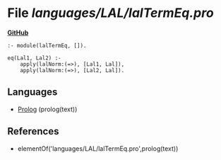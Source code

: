 # File _languages/LAL/lalTermEq.pro_
**[GitHub](https://github.com/softlang/yas/blob/master/languages/LAL/lalTermEq.pro)**
```
:- module(lalTermEq, []).

eq(Lal1, Lal2) :-
    apply(lalNorm:(=>), [Lal1, Lal]),
    apply(lalNorm:(=>), [Lal2, Lal]).
```

## Languages
* [Prolog](../languages/Prolog.md) (prolog(text))

## References
* elementOf('languages/LAL/lalTermEq.pro',prolog(text))
